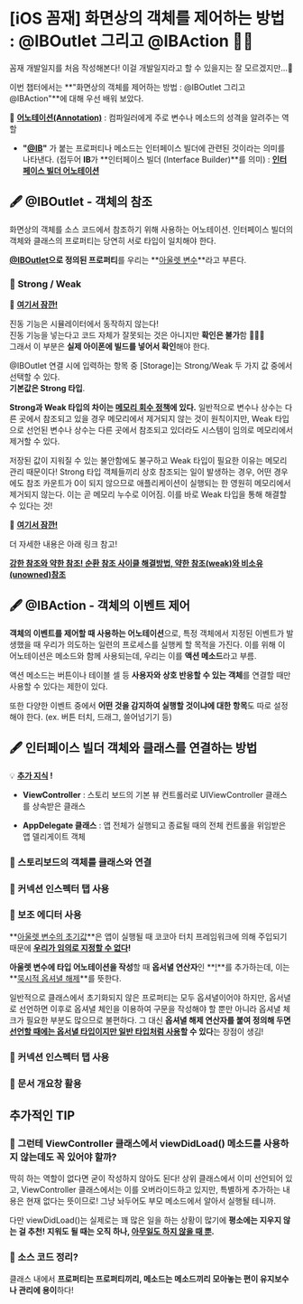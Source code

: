 # [iOS 꼼재] 화면상의 객체를 제어하는 방법 : @IBOutlet 그리고 @IBAction ✍🏻

꼼재 개발일지를 처음 작성해본다! 이걸 개발일지라고 할 수 있을지는 잘 모르겠지만...👀  

이번 챕터에서는 **"화면상의 객체를 제어하는 방법 : @IBOutlet 그리고 @IBAction"**에 대해 우선 배워 보았다.    


📌 **<u>어노테이션(Annotation)</u>** : 컴파일러에게 주로 변수나 메소드의 성격을 알려주는 역할

- **"<u>@IB</u>"** 가 붙는 프로퍼티나 메소드는 인터페이스 빌더에 관련된 것이라는 의미를 나타낸다. (접두어 **IB**가 **인터페이스 빌더 (Interface Builder)**를 의미) : **<u>인터페이스 빌더 어노테이션</u>**


## 🖋 @IBOutlet - 객체의 참조

화면상의 객체를 소스 코드에서 참조하기 위해 사용하는 어노테이션.
인터페이스 빌더의 객체와 클래스의 프로퍼티는 당연히 서로 타입이 일치해야 한다.

**<u>@IBOutlet</u>으로 정의된 프로퍼티**를 우리는 **<u>아울렛 변수</u>**라고 부른다.   

### 📌  Strong / Weak

<div class="notice--primary" markdown="1">
🌝 <strong><u>여기서 잠깐!</u></strong>     

진동 기능은 시뮬레이터에서 동작하지 않는다!        
진동 기능을 넣는다고 코드 자체가 잘못되는 것은 아니지만 <strong>확인은 불가</strong>함 🙅🏻‍♀️     
그래서 이 부분은 <strong>실제 아이폰에 빌드를 넣어서 확인</strong>해야 한다.      
 
</div>


@IBOutlet 연결 시에 입력하는 항목 중 [Storage]는 Strong/Weak 두 가지 값 중에서 선택할 수 있다.    
**기본값은 Strong 타입**. 

**Strong과 Weak 타입의 차이는 <u>메모리 회수 정책</u>에 있다.** 일반적으로 변수나 상수는 다른 곳에서 참조되고 있을 경우 메모리에서 제거되지 않는 것이 원칙이지만, Weak 타입으로 선언된 변수나 상수는 다른 곳에서 참조되고 있더라도 시스템이 임의로 메모리에서 제거할 수 있다.

저장된 값이 지워질 수 있는 불안함에도 불구하고 Weak 타입이 필요한 이유는 메모리 관리 때문이다! 
Strong 타입 객체들끼리 상호 참조되는 일이 발생하는 경우, 어떤 경우에도 참조 카운트가 0이 되지 않으므로 애플리케이션이 실행되는 한 영원히 메모리에서 제거되지 않는다. 이는 곧 메모리 누수로 이어짐.
이를 바로 Weak 타입을 통해 해결할 수 있다는 것!

<div class="notice--primary" markdown="1">
🌝 <strong><u>여기서 잠깐!</u></strong>     

더 자세한 내용은 아래 링크 참고!     

<strong><a href   =   "https://ahyeonlog.tistory.com/3">  강한 참조와 약한 참조! 순환 참조 사이클 해결방법, 약한 참조(weak)와 비소유(unowned)참조   </a> </strong>     
 
</div>


## 🖋 @IBAction - 객체의 이벤트 제어

**객체의 이벤트를 제어할 때 사용하는 어노테이션**으로, 특정 객체에서 지정된 이벤트가 발생했을 때 우리가 의도하는 일련의 프로세스를 실행케 할 목적을 가진다. 이를 위해 이 어노테이션은 메소드와 함께 사용되는데, 우리는 이를 **액션 메소드**라고 부름.    

액션 메소드는 버튼이나 테이블 셀 등 **사용자와 상호 반응할 수 있는 객체**를 연결할 때만 사용할 수 있다는 제한이 있다. 

또한 다양한 이벤트 중에서 **어떤 것을 감지하여 실행할 것이냐에 대한 항목**도 따로 설정해야 한다. (ex. 버튼 터치, 드래그, 쓸어넘기기 등)


## 🖋 인터페이스 빌더 객체와 클래스를 연결하는 방법


<div class="notice--primary" markdown="1">
💡 <strong><u>추가 지식</u> !</strong>     

- <strong>ViewController</strong> : 스토리 보드의 기본 뷰 컨트롤러로 UIViewController 클래스를 상속받은 클래스    

- <strong>AppDelegate 클래스</strong> : 앱 전체가 실행되고 종료될 때의 전체 컨트롤을 위임받은 앱 델리게이트 객체       
 
</div>


### 📌 스토리보드의 객체를 클래스와 연결

### 📌 커넥션 인스펙터 탭 사용

### 📌 보조 에디터 사용

**<u>아울렛 변수의 초기값</u>**은 앱이 실행될 때 코코아 터치 프레임워크에 의해 주입되기 때문에 **<u>우리가 임의로 지정할 수 없다</u>!**

**아울렛 변수에 타입 어노테이션을 작성**할 때 **옵서녈 연산자**인 **<u>!</u>**를 추가하는데, 이는 **<u>묵시적 옵셔녈 해제</u>**를 뜻한다.

일반적으로 클래스에서 초기화되지 않은 프로퍼티는 모두 옵셔녈이어야 하지만, 옵서녈로 선언하면 이후로 옵셔녈 체인을 이용하여 구문을 작성해야 할 뿐만 아니라 옵셔녈 체크가 필요한 부분도 많으므로 불편하다.
그 대신 **옵셔녈 해제 연산자를 붙여 정의해 두면 <u>선언할 때에는 옵서녈 타입이지만 일반 타입처럼 사용</u>할 수 있다**는 장점이 생김!

### 📌 커넥션 인스펙터 탭 사용

### 📌 문서 개요창 활용 


## 추가적인 TIP

### 🤔 그런테 ViewController 클래스에서 viewDidLoad() 메소드를 사용하지 않는데도 꼭 있어야 할까?   


딱히 하는 역할이 없다면 굳이 작성하지 않아도 된다!
상위 클래스에서 이미 선언되어 있고, ViewController 클래스에서는 이를 오버라이드하고 있지만, 특별하게 추가하는 내용은 현재 없다는 뜻이므로!
그냥 놔두어도 부모 메소드에서 알아서 실행될 테니까.

다만 viewDidLoad()는 실제로는 꽤 많은 일을 하는 상황이 많기에 **평소에는 지우지 않는 걸 추천!** 
**지워도 될 때는 오직 하나, <u>아무일도 하지 않을 때 뿐</u>.**

### 🤔 소스 코드 정리?

클래스 내에서 **프로퍼티는 프로퍼티끼리, 메소드는 메소드끼리 모아놓는 편이 유지보수나 관리에 용이**하다!

